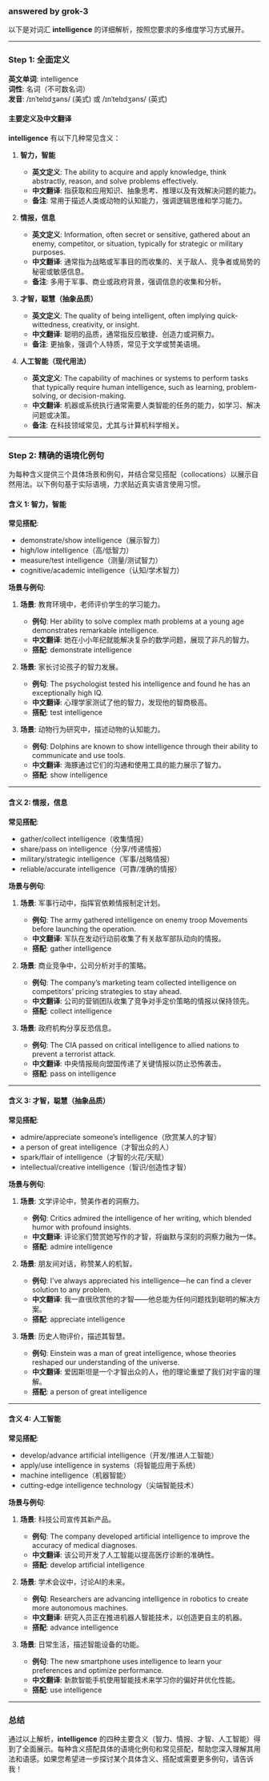 ### answered by grok-3
以下是对词汇 **intelligence** 的详细解析，按照您要求的多维度学习方式展开。

---

### Step 1: 全面定义

**英文单词**: intelligence  
**词性**: 名词（不可数名词）  
**发音**: /ɪnˈtelɪdʒəns/ (美式) 或 /ɪnˈtelɪdʒəns/ (英式)  

#### 主要定义及中文翻译
**intelligence** 有以下几种常见含义：

1. **智力，智能**  
   - **英文定义**: The ability to acquire and apply knowledge, think abstractly, reason, and solve problems effectively.  
   - **中文翻译**: 指获取和应用知识、抽象思考、推理以及有效解决问题的能力。  
   - **备注**: 常用于描述人类或动物的认知能力，强调逻辑思维和学习能力。

2. **情报，信息**  
   - **英文定义**: Information, often secret or sensitive, gathered about an enemy, competitor, or situation, typically for strategic or military purposes.  
   - **中文翻译**: 通常指为战略或军事目的而收集的、关于敌人、竞争者或局势的秘密或敏感信息。  
   - **备注**: 多用于军事、商业或政府背景，强调信息的收集和分析。

3. **才智，聪慧（抽象品质）**  
   - **英文定义**: The quality of being intelligent, often implying quick-wittedness, creativity, or insight.  
   - **中文翻译**: 聪明的品质，通常指反应敏捷、创造力或洞察力。  
   - **备注**: 更抽象，强调个人特质，常见于文学或赞美语境。

4. **人工智能（现代用法）**  
   - **英文定义**: The capability of machines or systems to perform tasks that typically require human intelligence, such as learning, problem-solving, or decision-making.  
   - **中文翻译**: 机器或系统执行通常需要人类智能的任务的能力，如学习、解决问题或决策。  
   - **备注**: 在科技领域常见，尤其与计算机科学相关。

---

### Step 2: 精确的语境化例句

为每种含义提供三个具体场景和例句，并结合常见搭配（collocations）以展示自然用法。以下例句基于实际语境，力求贴近真实语言使用习惯。

#### 含义 1: 智力，智能
**常见搭配**:  
- demonstrate/show intelligence（展示智力）  
- high/low intelligence（高/低智力）  
- measure/test intelligence（测量/测试智力）  
- cognitive/academic intelligence（认知/学术智力）  

**场景与例句**:

1. **场景**: 教育环境中，老师评价学生的学习能力。  
   - **例句**: Her ability to solve complex math problems at a young age demonstrates remarkable intelligence.  
   - **中文翻译**: 她在小小年纪就能解决复杂的数学问题，展现了非凡的智力。  
   - **搭配**: demonstrate intelligence  

2. **场景**: 家长讨论孩子的智力发展。  
   - **例句**: The psychologist tested his intelligence and found he has an exceptionally high IQ.  
   - **中文翻译**: 心理学家测试了他的智力，发现他的智商极高。  
   - **搭配**: test intelligence  

3. **场景**: 动物行为研究中，描述动物的认知能力。  
   - **例句**: Dolphins are known to show intelligence through their ability to communicate and use tools.  
   - **中文翻译**: 海豚通过它们的沟通和使用工具的能力展示了智力。  
   - **搭配**: show intelligence  

---

#### 含义 2: 情报，信息
**常见搭配**:  
- gather/collect intelligence（收集情报）  
- share/pass on intelligence（分享/传递情报）  
- military/strategic intelligence（军事/战略情报）  
- reliable/accurate intelligence（可靠/准确的情报）  

**场景与例句**:

1. **场景**: 军事行动中，指挥官依赖情报制定计划。  
   - **例句**: The army gathered intelligence on enemy troop Movements before launching the operation.  
   - **中文翻译**: 军队在发动行动前收集了有关敌军部队动向的情报。  
   - **搭配**: gather intelligence  

2. **场景**: 商业竞争中，公司分析对手的策略。  
   - **例句**: The company’s marketing team collected intelligence on competitors’ pricing strategies to stay ahead.  
   - **中文翻译**: 公司的营销团队收集了竞争对手定价策略的情报以保持领先。  
   - **搭配**: collect intelligence  

3. **场景**: 政府机构分享反恐信息。  
   - **例句**: The CIA passed on critical intelligence to allied nations to prevent a terrorist attack.  
   - **中文翻译**: 中央情报局向盟国传递了关键情报以防止恐怖袭击。  
   - **搭配**: pass on intelligence  

---

#### 含义 3: 才智，聪慧（抽象品质）
**常见搭配**:  
- admire/appreciate someone’s intelligence（欣赏某人的才智）  
- a person of great intelligence（才智出众的人）  
- spark/flair of intelligence（才智的火花/天赋）  
- intellectual/creative intelligence（智识/创造性才智）  

**场景与例句**:

1. **场景**: 文学评论中，赞美作者的洞察力。  
   - **例句**: Critics admired the intelligence of her writing, which blended humor with profound insights.  
   - **中文翻译**: 评论家们赞赏她写作的才智，将幽默与深刻的洞察力融为一体。  
   - **搭配**: admire intelligence  

2. **场景**: 朋友间对话，称赞某人的机智。  
   - **例句**: I’ve always appreciated his intelligence—he can find a clever solution to any problem.  
   - **中文翻译**: 我一直很欣赏他的才智——他总能为任何问题找到聪明的解决方案。  
   - **搭配**: appreciate intelligence  

3. **场景**: 历史人物评价，描述其智慧。  
   - **例句**: Einstein was a man of great intelligence, whose theories reshaped our understanding of the universe.  
   - **中文翻译**: 爱因斯坦是一个才智出众的人，他的理论重塑了我们对宇宙的理解。  
   - **搭配**: a person of great intelligence  

---

#### 含义 4: 人工智能
**常见搭配**:  
- develop/advance artificial intelligence（开发/推进人工智能）  
- apply/use intelligence in systems（将智能应用于系统）  
- machine intelligence（机器智能）  
- cutting-edge intelligence technology（尖端智能技术）  

**场景与例句**:

1. **场景**: 科技公司宣传其新产品。  
   - **例句**: The company developed artificial intelligence to improve the accuracy of medical diagnoses.  
   - **中文翻译**: 该公司开发了人工智能以提高医疗诊断的准确性。  
   - **搭配**: develop artificial intelligence  

2. **场景**: 学术会议中，讨论AI的未来。  
   - **例句**: Researchers are advancing intelligence in robotics to create more autonomous machines.  
   - **中文翻译**: 研究人员正在推进机器人智能技术，以创造更自主的机器。  
   - **搭配**: advance intelligence  

3. **场景**: 日常生活，描述智能设备的功能。  
   - **例句**: The new smartphone uses intelligence to learn your preferences and optimize performance.  
   - **中文翻译**: 新款智能手机使用智能技术来学习你的偏好并优化性能。  
   - **搭配**: use intelligence  

---

### 总结
通过以上解析，**intelligence** 的四种主要含义（智力、情报、才智、人工智能）得到了全面展示。每种含义搭配具体的语境化例句和常见搭配，帮助您深入理解其用法和语感。如果您希望进一步探讨某个具体含义、搭配或需要更多例句，请告诉我！